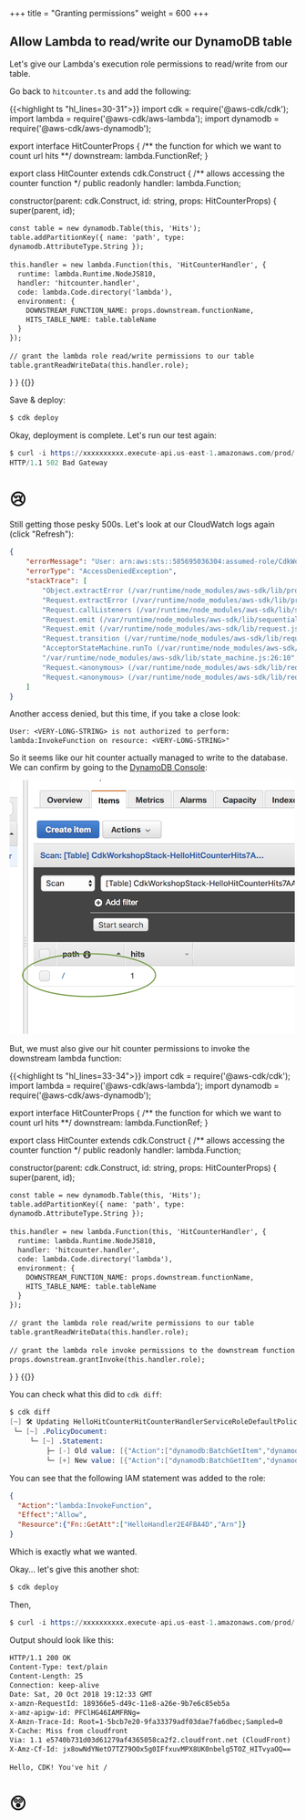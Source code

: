 +++
title = "Granting permissions"
weight = 600
+++

## Allow Lambda to read/write our DynamoDB table

Let's give our Lambda's execution role permissions to read/write from our table.

Go back to `hitcounter.ts` and add the following:

{{<highlight ts "hl_lines=30-31">}}
import cdk = require('@aws-cdk/cdk');
import lambda = require('@aws-cdk/aws-lambda');
import dynamodb = require('@aws-cdk/aws-dynamodb');

export interface HitCounterProps {
  /** the function for which we want to count url hits **/
  downstream: lambda.FunctionRef;
}

export class HitCounter extends cdk.Construct {
  /** allows accessing the counter function */
  public readonly handler: lambda.Function;

  constructor(parent: cdk.Construct, id: string, props: HitCounterProps) {
    super(parent, id);

    const table = new dynamodb.Table(this, 'Hits');
    table.addPartitionKey({ name: 'path', type: dynamodb.AttributeType.String });

    this.handler = new lambda.Function(this, 'HitCounterHandler', {
      runtime: lambda.Runtime.NodeJS810,
      handler: 'hitcounter.handler',
      code: lambda.Code.directory('lambda'),
      environment: {
        DOWNSTREAM_FUNCTION_NAME: props.downstream.functionName,
        HITS_TABLE_NAME: table.tableName
      }
    });

    // grant the lambda role read/write permissions to our table
    table.grantReadWriteData(this.handler.role);
  }
}
{{</highlight>}}

Save & deploy:

```s
$ cdk deploy
```

Okay, deployment is complete. Let's run our test again:

```s
$ curl -i https://xxxxxxxxxx.execute-api.us-east-1.amazonaws.com/prod/
HTTP/1.1 502 Bad Gateway
```

# 😢

Still getting those pesky 500s. Let's look at our CloudWatch logs again (click "Refresh"):

```json
{
    "errorMessage": "User: arn:aws:sts::585695036304:assumed-role/CdkWorkshopStack-HelloHitCounterHitCounterHandlerS-TU5M09L1UBID/CdkWorkshopStack-HelloHitCounterHitCounterHandlerD-144HVUNEWRWEO is not authorized to perform: lambda:InvokeFunction on resource: arn:aws:lambda:us-east-1:585695036304:function:CdkWorkshopStack-HelloHandler2E4FBA4D-149MVAO4969O7",
    "errorType": "AccessDeniedException",
    "stackTrace": [
        "Object.extractError (/var/runtime/node_modules/aws-sdk/lib/protocol/json.js:48:27)",
        "Request.extractError (/var/runtime/node_modules/aws-sdk/lib/protocol/rest_json.js:52:8)",
        "Request.callListeners (/var/runtime/node_modules/aws-sdk/lib/sequential_executor.js:105:20)",
        "Request.emit (/var/runtime/node_modules/aws-sdk/lib/sequential_executor.js:77:10)",
        "Request.emit (/var/runtime/node_modules/aws-sdk/lib/request.js:683:14)",
        "Request.transition (/var/runtime/node_modules/aws-sdk/lib/request.js:22:10)",
        "AcceptorStateMachine.runTo (/var/runtime/node_modules/aws-sdk/lib/state_machine.js:14:12)",
        "/var/runtime/node_modules/aws-sdk/lib/state_machine.js:26:10",
        "Request.<anonymous> (/var/runtime/node_modules/aws-sdk/lib/request.js:38:9)",
        "Request.<anonymous> (/var/runtime/node_modules/aws-sdk/lib/request.js:685:12)"
    ]
}
```

Another access denied, but this time, if you take a close look:

```
User: <VERY-LONG-STRING> is not authorized to perform: lambda:InvokeFunction on resource: <VERY-LONG-STRING>"
```

So it seems like our hit counter actually managed to write to the database. We can confirm by
going to the [DynamoDB Console](https://console.aws.amazon.com/dynamodb/home):

![](./logs5.png)

But, we must also give our hit counter permissions to invoke the downstream lambda function:

{{<highlight ts "hl_lines=33-34">}}
import cdk = require('@aws-cdk/cdk');
import lambda = require('@aws-cdk/aws-lambda');
import dynamodb = require('@aws-cdk/aws-dynamodb');

export interface HitCounterProps {
  /** the function for which we want to count url hits **/
  downstream: lambda.FunctionRef;
}

export class HitCounter extends cdk.Construct {
  /** allows accessing the counter function */
  public readonly handler: lambda.Function;

  constructor(parent: cdk.Construct, id: string, props: HitCounterProps) {
    super(parent, id);

    const table = new dynamodb.Table(this, 'Hits');
    table.addPartitionKey({ name: 'path', type: dynamodb.AttributeType.String });

    this.handler = new lambda.Function(this, 'HitCounterHandler', {
      runtime: lambda.Runtime.NodeJS810,
      handler: 'hitcounter.handler',
      code: lambda.Code.directory('lambda'),
      environment: {
        DOWNSTREAM_FUNCTION_NAME: props.downstream.functionName,
        HITS_TABLE_NAME: table.tableName
      }
    });

    // grant the lambda role read/write permissions to our table
    table.grantReadWriteData(this.handler.role);

    // grant the lambda role invoke permissions to the downstream function
    props.downstream.grantInvoke(this.handler.role);
  }
}
{{</highlight>}}

You can check what this did to `cdk diff`:

```s
$ cdk diff
[~] 🛠 Updating HelloHitCounterHitCounterHandlerServiceRoleDefaultPolicy1487A60A (type: AWS::IAM::Policy)
 └─ [~] .PolicyDocument:
     └─ [~] .Statement:
         ├─ [-] Old value: [{"Action":["dynamodb:BatchGetItem","dynamodb:GetRecords","dynamodb:GetShardIterator","dynamodb:Query","dynamodb:GetItem","dynamodb:Scan","dynamodb:BatchWriteItem","dynamodb:PutItem","dynamodb:UpdateItem","dynamodb:DeleteItem"],"Effect":"Allow","Resource":{"Fn::GetAtt":["HelloHitCounterHits7AAEBF80","Arn"]}}]
         └─ [+] New value: [{"Action":["dynamodb:BatchGetItem","dynamodb:GetRecords","dynamodb:GetShardIterator","dynamodb:Query","dynamodb:GetItem","dynamodb:Scan","dynamodb:BatchWriteItem","dynamodb:PutItem","dynamodb:UpdateItem","dynamodb:DeleteItem"],"Effect":"Allow","Resource":{"Fn::GetAtt":["HelloHitCounterHits7AAEBF80","Arn"]}},{"Action":"lambda:InvokeFunction","Effect":"Allow","Resource":{"Fn::GetAtt":["HelloHandler2E4FBA4D","Arn"]}}]
```

You can see that the following IAM statement was added to the role:

```json
{
  "Action":"lambda:InvokeFunction",
  "Effect":"Allow",
  "Resource":{"Fn::GetAtt":["HelloHandler2E4FBA4D","Arn"]}
}
```

Which is exactly what we wanted.

Okay... let's give this another shot:

```s
$ cdk deploy
```

Then,

```s
$ curl -i https://xxxxxxxxxx.execute-api.us-east-1.amazonaws.com/prod/
```

Output should look like this:

```
HTTP/1.1 200 OK
Content-Type: text/plain
Content-Length: 25
Connection: keep-alive
Date: Sat, 20 Oct 2018 19:12:33 GMT
x-amzn-RequestId: 189366e5-d49c-11e8-a26e-9b7e6c85eb5a
x-amz-apigw-id: PFClHG46IAMFRNg=
X-Amzn-Trace-Id: Root=1-5bcb7e20-9fa33379adf03dae7fa6dbec;Sampled=0
X-Cache: Miss from cloudfront
Via: 1.1 e5740b731d03d61279af4365058ca2f2.cloudfront.net (CloudFront)
X-Amz-Cf-Id: jx8owNdYNetO7TZ79OOx5g0IFfxuvMPX8UK0nbelg5TOZ_HITvyaOQ==

Hello, CDK! You've hit /
```

# 😲
